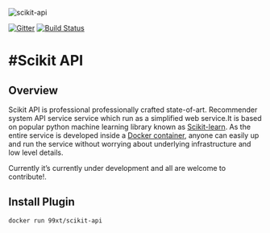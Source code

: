 ![scikit-api](https://s13.postimg.org/40h42f59j/logo_scikit_lores.png)


[![Gitter](https://badges.gitter.im/Join%20Chat.svg)](https://gitter.im/scikit-api/Lobby?utm_source=badge&utm_medium=badge&utm_campaign=pr-badge)
[![Build Status](https://api.travis-ci.org/99xt/scikit-api.svg?branch=master)](https://travis-ci.org/99xt/scikit-api)

#Scikit API
=================================
## Overview
Scikit API is  professional professionally crafted state-of-art. Recommender system API service service which run as a simplified web service.It is based on popular python machine learning library  known as [Scikit-learn](http://scikit-learn.org/stable/ ). As the  entire service is developed inside a [Docker container](https://hub.docker.com/r/99xt/scikit-api/), anyone can easily up and run the service without  worrying about underlying infrastructure and low level details.  

Currently it’s currently under development and all are welcome to contribute!. 


## Install Plugin
`docker run 99xt/scikit-api`
